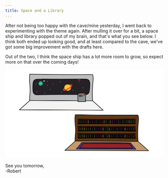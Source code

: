 ```yaml
---
title: Space and a Library
---
```


After not being too happy with the cave/mine yesterday, I went back to experimenting with the theme again. After mulling it over for a bit, a space ship and library popped out of my brain, and that's what you see below. I think both ended up looking good, and at least compared to the cave, we've got some big improvement with the drafts here.    

Out of the two, I think the space ship has a lot more room to grow, so expect more on that over the coming days!  

![A sketch of a space ship and library setting](/assets/devtober-2021/10-23-2021.png)  

See you tomorrow,  
-Robert
